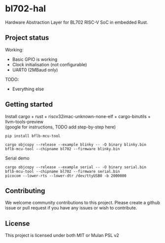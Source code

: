 # bl702-hal

Hardware Abstraction Layer for BL702 RISC-V SoC in embedded Rust.

## Project status

Working:
- Basic GPIO is working
- Clock initialisation (not configurable)
- UART0 (2MBaud only)

TODO:
- Everything else

## Getting started

Install cargo + rust + riscv32imac-unknown-none-elf + cargo-binutils + llvm-tools-preview  
(google for instructions, TODO add step-by-step here)

```system
pip install bflb-mcu-tool

cargo objcopy --release --example blinky -- -O binary blinky.bin
bflb-mcu-tool --chipname bl702 --firmware blinky.bin
```

Serial demo
```system
cargo objcopy --release --example serial -- -O binary serial.bin
bflb-mcu-tool --chipname bl702 --firmware serial.bin
picocom --lower-rts --lower-dtr /dev/ttyUSB0 -b 2000000
```

## Contributing

We welcome community contributions to this project. 
Please create a github issue or pull request if you have 
any issues or wish to contribute.

## License

This project is licensed under both MIT or Mulan PSL v2